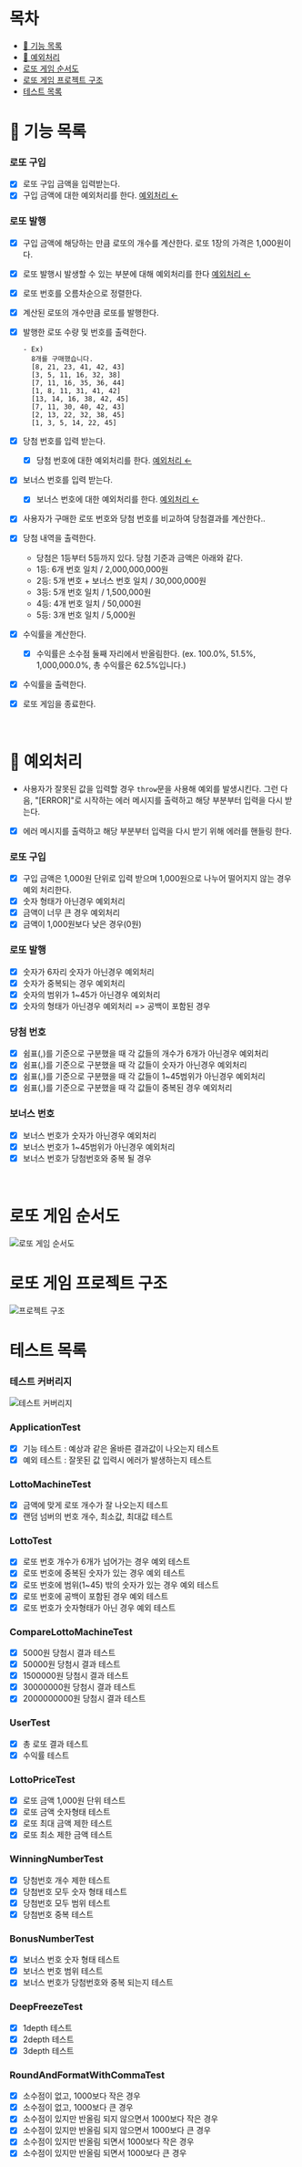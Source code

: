 # 목차

- [🚀 기능 목록](#🚀-기능-목록)
- [🚨 예외처리](#🚨-예외처리)
- [로또 게임 순서도](#로또-게임-순서도)
- [로또 게임 프로젝트 구조](#로또-게임-프로젝트-구조)
- [테스트 목록](#테스트-목록)

# 🚀 기능 목록

### 로또 구입

- [x] 로또 구입 금액을 입력받는다.
- [x] 구입 금액에 대한 예외처리를 한다. [예외처리 ←](#🚨-예외처리)

### 로또 발행

- [x] 구입 금액에 해당하는 만큼 로또의 개수를 계산한다. 로또 1장의 가격은 1,000원이다.
- [x] 로또 발행시 발생할 수 있는 부분에 대해 예외처리를 한다 [예외처리 ←](#🚨-예외처리)
- [x] 로또 번호를 오름차순으로 정렬한다.
- [x] 계산된 로또의 개수만큼 로또를 발행한다.
- [x] 발행한 로또 수량 및 번호를 출력한다.

  ```
  - Ex)
    8개를 구매했습니다.
    [8, 21, 23, 41, 42, 43]
    [3, 5, 11, 16, 32, 38]
    [7, 11, 16, 35, 36, 44]
    [1, 8, 11, 31, 41, 42]
    [13, 14, 16, 38, 42, 45]
    [7, 11, 30, 40, 42, 43]
    [2, 13, 22, 32, 38, 45]
    [1, 3, 5, 14, 22, 45]
  ```

- [x] 당첨 번호를 입력 받는다.

  - [x] 당첨 번호에 대한 예외처리를 한다. [예외처리 ←](#🚨-예외처리)

- [x] 보너스 번호를 입력 받는다.

  - [x] 보너스 번호에 대한 예외처리를 한다. [예외처리 ←](#🚨-예외처리)

- [x] 사용자가 구매한 로또 번호와 당첨 번호를 비교하여 당첨결과를 계산한다..
- [x] 당첨 내역을 출력한다.

  - 당첨은 1등부터 5등까지 있다. 당첨 기준과 금액은 아래와 같다.
  - 1등: 6개 번호 일치 / 2,000,000,000원
  - 2등: 5개 번호 + 보너스 번호 일치 / 30,000,000원
  - 3등: 5개 번호 일치 / 1,500,000원
  - 4등: 4개 번호 일치 / 50,000원
  - 5등: 3개 번호 일치 / 5,000원

- [x] 수익률을 계산한다.

  - [x] 수익률은 소수점 둘째 자리에서 반올림한다. (ex. 100.0%, 51.5%, 1,000,000.0%, 총 수익률은 62.5%입니다.)

- [x] 수익률을 출력한다.

- [x] 로또 게임을 종료한다.

<br>

# 🚨 예외처리

- 사용자가 잘못된 값을 입력할 경우 `throw`문을 사용해 예외를 발생시킨다. 그런 다음, "[ERROR]"로 시작하는 에러 메시지를 출력하고 해당 부분부터 입력을 다시 받는다.
- [x] 에러 메시지를 출력하고 해당 부분부터 입력을 다시 받기 위해 에러를 핸들링 한다.

### 로또 구입

- [x] 구입 금액은 1,000원 단위로 입력 받으며 1,000원으로 나누어 떨어지지 않는 경우 예외 처리한다.
- [x] 숫자 형태가 아닌경우 예외처리
- [x] 금액이 너무 큰 경우 예외처리
- [x] 금액이 1,000원보다 낮은 경우(0원)

### 로또 발행

- [x] 숫자가 6자리 숫자가 아닌경우 예외처리
- [x] 숫자가 중복되는 경우 예외처리
- [x] 숫자의 범위가 1~45가 아닌경우 예외처리
- [x] 숫자의 형태가 아닌경우 예외처리 => 공백이 포함된 경우

### 당첨 번호

- [x] 쉼표(,)를 기준으로 구분했을 때 각 값들의 개수가 6개가 아닌경우 예외처리
- [x] 쉼표(,)를 기준으로 구분했을 때 각 값들이 숫자가 아닌경우 예외처리
- [x] 쉼표(,)를 기준으로 구분했을 때 각 값들이 1~45범위가 아닌경우 예외처리
- [x] 쉼표(,)를 기준으로 구분했을 때 각 값들이 중복된 경우 예외처리

### 보너스 번호

- [x] 보너스 번호가 숫자가 아닌경우 예외처리
- [x] 보너스 번호가 1~45범위가 아닌경우 예외처리
- [x] 보너스 번호가 당첨번호와 중복 될 경우

<br>

# 로또 게임 순서도

![로또 게임 순서도](https://github.com/rlaclghks123/Learn_About_CSS/assets/55423198/aaa8e2cf-3bd5-466b-b233-c5194c6fda7e)

# 로또 게임 프로젝트 구조

![프로젝트 구조](https://github.com/rlaclghks123/Learn_About_CSS/assets/55423198/47ffe28f-97ee-4e68-a059-686cc81e9c10)

# 테스트 목록

### 테스트 커버리지

![테스트 커버리지](https://github.com/rlaclghks123/Learn_About_CSS/assets/55423198/98913401-06fb-4e5b-b90d-5b2d9f5b21be)

### ApplicationTest

- [x] 기능 테스트 : 예상과 같은 올바른 결과값이 나오는지 테스트
- [x] 예외 테스트 : 잘못된 값 입력시 에러가 발생하는지 테스트

### LottoMachineTest

- [x] 금액에 맞게 로또 개수가 잘 나오는지 테스트
- [x] 랜덤 넘버의 번호 개수, 최소값, 최대값 테스트

### LottoTest

- [x] 로또 번호 개수가 6개가 넘어가는 경우 예외 테스트
- [x] 로또 번호에 중복된 숫자가 있는 경우 예외 테스트
- [x] 로또 번호에 범위(1~45) 밖의 숫자가 있는 경우 예외 테스트
- [x] 로또 번호에 공백이 포함된 경우 예외 테스트
- [x] 로또 번호가 숫자형태가 아닌 경우 예외 테스트

### CompareLottoMachineTest

- [x] 5000원 당첨시 결과 테스트
- [x] 50000원 당첨시 결과 테스트
- [x] 1500000원 당첨시 결과 테스트
- [x] 30000000원 당첨시 결과 테스트
- [x] 2000000000원 당첨시 결과 테스트

### UserTest

- [x] 총 로또 결과 테스트
- [x] 수익률 테스트

### LottoPriceTest

- [x] 로또 금액 1,000원 단위 테스트
- [x] 로또 금액 숫자형태 테스트
- [x] 로또 최대 금액 제한 테스트
- [x] 로또 최소 제한 금액 테스트

### WinningNumberTest

- [x] 당첨번호 개수 제한 테스트
- [x] 당첨번호 모두 숫자 형태 테스트
- [x] 당첨번호 모두 범위 테스트
- [x] 당첨번호 중복 테스트

### BonusNumberTest

- [x] 보너스 번호 숫자 형태 테스트
- [x] 보너스 번호 범위 테스트
- [x] 보너스 번호가 당첨번호와 중복 되는지 테스트

### DeepFreezeTest

- [x] 1depth 테스트
- [x] 2depth 테스트
- [x] 3depth 테스트

### RoundAndFormatWithCommaTest

- [x] 소수점이 없고, 1000보다 작은 경우
- [x] 소수점이 없고, 1000보다 큰 경우
- [x] 소수점이 있지만 반올림 되지 않으면서 1000보다 작은 경우
- [x] 소수점이 있지만 반올림 되지 않으면서 1000보다 큰 경우
- [x] 소수점이 있지만 반올림 되면서 1000보다 작은 경우
- [x] 소수점이 있지만 반올림 되면서 1000보다 큰 경우
